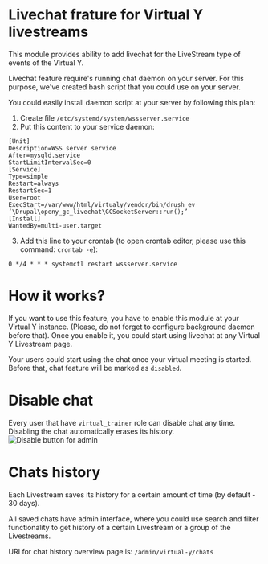 # Livechat frature for Virtual Y livestreams

This module provides ability to add livechat for the LiveStream type of events of the Virtual Y.

Livechat feature require's running chat daemon on your server. For this purpose, we've created bash script that you
could use on your server.

You could easily install daemon script at your server by following this plan:

1. Create file `/etc/systemd/system/wssserver.service`
2. Put this content to your service daemon:
```
[Unit]
Description=WSS server service
After=mysqld.service
StartLimitIntervalSec=0
[Service]
Type=simple
Restart=always
RestartSec=1
User=root
ExecStart=/var/www/html/virtualy/vendor/bin/drush ev ‘\Drupal\openy_gc_livechat\GCSocketServer::run();’
[Install]
WantedBy=multi-user.target
```
3. Add this line to your crontab (to open crontab editor, please use this command: `crontab -e`):
```
0 */4 * * * systemctl restart wssserver.service
```

# How it works?

If you want to use this feature, you have to enable this module at your Virtual Y instance.
(Please, do not forget to configure background daemon before that).
Once you enable it, you could start using livechat at any Virtual Y Livestream page.

Your users could start using the chat once your virtual meeting is started.
Before that, chat feature will be marked as `disabled`.

# Disable chat

Every user that have `virtual_trainer` role can disable chat any time.
Disabling the chat automatically erases its history.
![Disable button for admin](/modules/openy_gc_livachat/images/vy_chat_disable.png "Livechat disable button")

# Chats history

Each Livestream saves its history for a certain amount of time (by default - 30 days).

All saved chats have admin interface, where you could use search and filter functionality
to get history of a certain Livestream or a group of the Livestreams.

URI for chat history overview page is: `/admin/virtual-y/chats`
